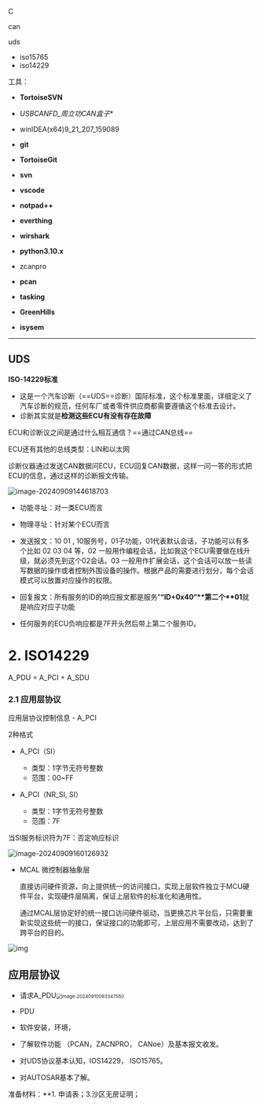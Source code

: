 C 

can

uds

- iso15765
- iso14229

工具：

- **TortoiseSVN**
- *USBCANFD_周立功CAN盒子**

- winIDEA(x64)9_21_207_159089

- **git**
- **TortoiseGit**
- **svn**
- **vscode**
- **notpad++**
- **everthing**
- **wirshark**
- **python3.10.x**
- zcanpro
- **pcan**
- **tasking**
- **GreenHills**
- **isysem** 

---



## UDS

**ISO-14229标准**

- 这是一个汽车诊断（==UDS==诊断）国际标准，这个标准里面，详细定义了汽车诊断的规范，任何车厂或者零件供应商都需要遵循这个标准去设计。
- 诊断其实就是**检测这些ECU有没有存在故障**

ECU和诊断议之间是通过什么相互通信？==通过CAN总线==

ECU还有其他的总线类型：LIN和以太网

诊断仪器通过发送CAN数据问ECU，ECU回复CAN数据，这样一问一答的形式把ECU的信息，通过这样的诊断报文传输。

![image-20240909144618703](C:\Users\752050\Desktop\我的文档\第一周学习记录.assets\image-20240909144618703.png)

- 功能寻址：对一类ECU而言
- 物理寻址：针对某个ECU而言

- 发送报文：10 01 , 10服务号，01子功能，01代表默认会话，子功能可以有多个比如 02 03 04 等，02 一般用作编程会话，比如我这个ECU需要做在线升级，就必须先到这个02会话。03 一般用作扩展会话，这个会话可以放一些读写数据的操作或者控制外围设备的操作。根据产品的需要进行划分，每个会话模式可以放置对应操作的权限。

- 回复报文：所有服务的ID的响应报文都是服务”**“ID+0x40“\**第二个\**01**就是响应对应子功能

- 任何服务的ECU负响应都是7F开头然后带上第二个服务ID。

# 2. ISO14229

A_PDU = A_PCI + A_SDU

### 2.1 应用层协议

应用层协议控制信息 - A_PCI

2种格式

- A_PCI（SI）
  - 类型：1字节无符号整数
  - 范围：00~FF

- A_PCI（NR_SI, SI）
  - 类型：1字节无符号整数
  - 范围：7F

当SI服务标识符为7F：否定响应标识

![image-20240909160126932](C:\Users\752050\Desktop\我的文档\第一周学习记录.assets\image-20240909160126932.png)

- MCAL 微控制器抽象层

  直接访问硬件资源，向上提供统一的访问接口，实现上层软件独立于MCU硬件平台，实现硬件层隔离，保证上层软件的标准化和通用性。

  通过MCAL层协定好的统一接口访问硬件驱动，当更换芯片平台后，只需要重新实现这些统一的接口，保证接口的功能即可，上层应用不需要改动，达到了跨平台的目的。

![img](C:\Users\752050\Desktop\我的文档\第一周学习记录.assets\fetch.phpmedia=入门基础武学_入门必读pasted20231204-142304.png)



## 应用层协议

- 请求A_PDU<img src="C:\Users\752050\Desktop\我的文档\第一周学习记录.assets\image-20240910093347550.png" alt="image-20240910093347550" style="zoom:67%;" />

- PDU 



- 软件安装，环境，
- 了解软件功能 （PCAN，ZACNPRO， CANoe）及基本报文收发。
- 对UDS协议基本认知，IOS14229， ISO15765。
- 对AUTOSAR基本了解。

准备材料：**1. 申请表；3.沙区无房证明；


